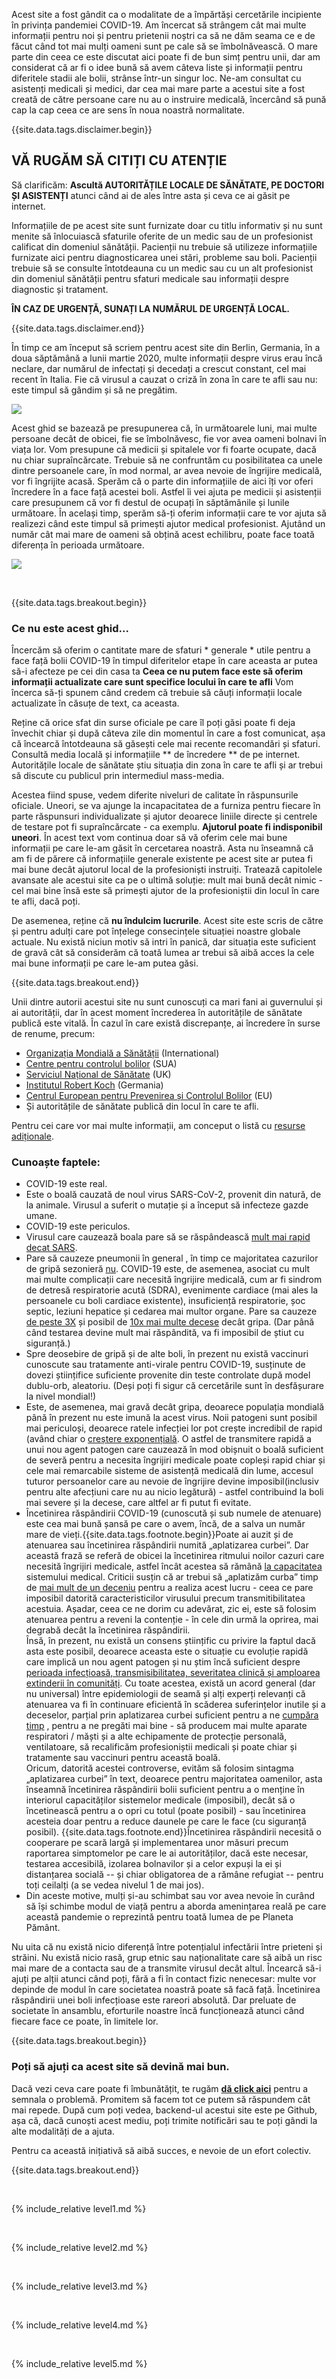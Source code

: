 Acest site a fost gândit ca o modalitate de a împărtăși cercetările incipiente în privința pandemiei COVID-19. Am încercat să strângem cât mai multe informații pentru noi și pentru prietenii noștri ca să ne dăm seama ce e de făcut când tot mai mulți oameni sunt pe cale să se îmbolnăvească. O mare parte din ceea ce este discutat aici poate fi de bun simț pentru unii, dar am considerat că ar fi o idee bună să avem câteva liste și informații pentru diferitele stadii ale bolii, strânse într-un singur loc. Ne-am consultat cu asistenți medicali și medici, dar cea mai mare parte a acestui site a fost creată de către persoane care nu au o instruire medicală, încercând să pună cap la cap ceea ce are sens în noua noastră normalitate.

{{site.data.tags.disclaimer.begin}}

## VĂ RUGĂM SĂ CITIȚI CU ATENȚIE

Să clarificăm: **Ascultă AUTORITĂȚILE LOCALE DE SĂNĂTATE, PE DOCTORI ȘI ASISTENȚI** atunci când ai de ales între asta și ceva ce ai găsit pe internet.

Informațiile de pe acest site sunt furnizate doar cu titlu informativ și nu sunt menite să înlocuiască sfaturile oferite de un medic sau de un profesionist calificat din domeniul sănătății. Pacienții nu trebuie să utilizeze informațiile furnizate aici pentru diagnosticarea unei stări, probleme sau boli. Pacienții trebuie să se consulte întotdeauna cu un medic sau cu un alt profesionist din domeniul sănătății pentru sfaturi medicale sau informații despre diagnostic și tratament.

**ÎN CAZ DE URGENȚĂ, SUNAȚI LA NUMĂRUL DE URGENȚĂ LOCAL.**

{{site.data.tags.disclaimer.end}}

În timp ce am început să scriem pentru acest site din Berlin, Germania, în a doua săptămână a lunii martie 2020, multe informații despre virus erau încă neclare, dar numărul de infectați și decedați a crescut constant, cel mai recent în Italia. Fie că virusul a cauzat o criză în zona în care te afli sau nu: este timpul să gândim și să ne pregătim.

![](/images/virus.png)

Acest ghid se bazează pe presupunerea că, în următoarele luni, mai multe persoane decât de obicei, fie se îmbolnăvesc, fie vor avea oameni bolnavi în viața lor. Vom presupune că medicii și spitalele vor fi foarte ocupate, dacă nu chiar supraîncărcate. Trebuie să ne confruntăm cu posibilitatea ca unele dintre persoanele care, în mod normal, ar avea nevoie de îngrijire medicală, vor fi îngrijite acasă. Sperăm că o parte din informațiile de aici îți vor oferi încredere în a face față acestei boli. Astfel îi vei ajuta pe medicii și asistenții care presupunem că vor fi destul de ocupați în săptămânile și lunile următoare. În același timp, sperăm să-ți oferim informații care te vor ajuta să realizezi când este timpul să primești ajutor medical profesionist. Ajutând un număr cât mai mare  de oameni să obțină acest echilibru, poate face toată diferența în perioada următoare.

[![](/images/treat-at-home.png)](https://www.statnews.com/2020/03/21/coronavirus-plea-from-italy-treat-patients-at-home/)

&nbsp;

{{site.data.tags.breakout.begin}}

### Ce nu este acest ghid...

Încercăm să oferim o cantitate mare de sfaturi * generale * utile pentru a face față bolii COVID-19 în timpul diferitelor etape în care aceasta ar putea să-i afecteze pe cei din casa ta **Ceea ce nu putem face este să oferim informații actualizate care sunt specifice locului în care te afli** Vom încerca să-ți spunem când credem că trebuie să căuți informații locale actualizate în căsuțe de text, ca aceasta.

Reține că orice sfat din surse oficiale pe care îl poți găsi poate fi deja învechit chiar și după câteva zile din momentul în care a fost comunicat, așa că încearcă întotdeauna să găsești cele mai recente recomandări și sfaturi. Consultă media locală și informațiile ** de încredere ** de pe internet. Autoritățile locale de sănătate știu situația din zona în care te afli și ar trebui să discute cu publicul prin intermediul mass-media.

Acestea fiind spuse, vedem diferite niveluri de calitate în răspunsurile oficiale. Uneori, se va ajunge la incapacitatea de a furniza pentru fiecare în parte răspunsuri individualizate și ajutor deoarece liniile directe și centrele de testare pot fi supraîncărcate - ca exemplu. **Ajutorul poate fi indisponibil uneori**. În acest text vom continua doar să vă oferim cele mai bune informații pe care le-am găsit în cercetarea noastră. Asta nu înseamnă că am fi de părere că informațiile generale existente pe acest site ar putea fi mai bune decât ajutorul local de la profesioniști instruiți. Tratează capitolele avansate ale acestui site ca pe o ultimă soluție: mult mai bună decât nimic - cel mai bine însă este să primești ajutor de la profesioniștii din locul în care te afli, dacă poți.

De asemenea, reține că **nu îndulcim lucrurile**. Acest site este scris de către și pentru adulți care pot înțelege consecințele situației noastre globale actuale. Nu există niciun motiv să intri în panică, dar situația este suficient de gravă cât să considerăm că toată lumea ar trebui să aibă acces la cele mai bune informații pe care le-am putea găsi.

{{site.data.tags.breakout.end}}

Unii dintre autorii acestui site nu sunt cunoscuți ca mari fani ai guvernului și ai autorității, dar în acest moment încrederea în autoritățile de sănătate publică este vitală. În cazul în care există discrepanțe, ai încredere în surse de renume, precum:
* [Organizația Mondială a Sănătății](https://www.who.int/emergencies/diseases/novel-coronavirus-2019) (International)
* [Centre pentru controlul bolilor](https://www.cdc.gov/coronavirus/2019-ncov/index.html) (SUA)
* [Serviciul Național de Sănătate](https://www.nhs.uk/conditions/coronavirus-covid-19/) (UK)
* [Institutul Robert Koch](https://www.rki.de/DE/Content/InfAZ/N/Neuartiges_Coronavirus/nCoV.html) (Germania)
* [Centrul European pentru Prevenirea și Controlul Bolilor](https://www.ecdc.europa.eu/en/novel-coronavirus-china) (EU)
* Și autoritățile de sănătate publică din locul în care te afli.

Pentru cei care vor mai multe informații, am conceput o listă cu [resurse adiționale](https://covid-at-home.info/resources). 

### Cunoaște faptele:

* COVID-19 este real.
* Este o boală cauzată de noul virus SARS-CoV-2, provenit din natură, de la animale. Virusul a suferit o mutație și a început să infecteze gazde umane.
* COVID-19 este periculos.
* Virusul care cauzează boala pare să se răspândească [mult mai rapid decat SARS](https://www.nature.com/articles/d41586-020-00660-x). 
* Pare să cauzeze pneumonii în general , în timp ce majoritatea cazurilor de gripă sezonieră [nu](https://www.lung.org/lung-health-diseases/lung-disease-lookup/pneumonia/what-is-the-connection). COVID-19 este, de asemenea, asociat cu mult mai multe complicații care necesită îngrijire medicală, cum ar fi sindrom de detresă respiratorie acută (SDRA), evenimente cardiace (mai ales la persoanele cu boli cardiace existente), insuficiență respiratorie, șoc septic, leziuni hepatice și cedarea mai multor organe. Pare sa cauzeze [de peste 3X](https://www.who.int/dg/speeches/detail/who-director-general-s-opening-remarks-at-the-media-briefing-on-covid-19---3-march-2020) și posibil de [10x mai multe decese](https://www.reuters.com/video/watch/idOVC4M5QSF) decât gripa. 
(Dar până când testarea devine mult mai răspândită, va fi imposibil de știut cu siguranță.)
* Spre deosebire de gripă și de alte boli, în prezent nu există vaccinuri cunoscute sau tratamente anti-virale pentru COVID-19, susținute de dovezi științifice suficiente provenite din teste controlate după model dublu-orb, aleatoriu. (Deși poți fi sigur că cercetările sunt în desfășurare la nivel mondial!)
* Este, de asemenea, mai gravă decât gripa, deoarece populația mondială până în prezent nu este imună la acest virus. Noii patogeni sunt posibil mai periculoși, deoarece ratele infecției lor pot crește incredibil de rapid (având chiar o [creștere exponențială](https://www.youtube.com/watch?v=O133ppiVnWY). O astfel de transmitere rapidă a unui nou agent patogen care cauzează în mod obișnuit o boală suficient de severă pentru a necesita îngrijiri medicale poate copleși rapid chiar și cele mai remarcabile sisteme de asistență medicală din lume, accesul tuturor persoanelor care au nevoie de îngrijire devine imposibil(inclusiv pentru alte afecțiuni care nu au nicio legătură) - astfel contribuind la boli mai severe și la decese, care altfel ar fi putut fi evitate.
* Încetinirea răspândirii COVID-19 (cunoscută și sub numele de atenuare) este cea mai bună șansă pe care o avem, încă, de a salva un număr mare de vieți.{{site.data.tags.footnote.begin}}Poate ai auzit și de atenuarea sau încetinirea răspândirii numită „aplatizarea curbei”. Dar această frază se referă de obicei la încetinirea ritmului noilor cazuri care necesită îngrijiri medicale, astfel încât acestea să rămână [la capacitatea](https://www.nytimes.com/article/flatten-curve-coronavirus.html) sistemului medical. Criticii susțin că ar trebui să „aplatizăm curba” timp de [mai mult de un deceniu](https://medium.com/@joschabach/flattening-the-curve-is-a-deadly-delusion-eea324fe9727) pentru a realiza acest lucru - ceea ce pare imposibil datorită caracteristicilor virusului precum transmitibilitatea acestuia. Așadar, ceea ce ne dorim cu adevărat, zic ei, este să folosim atenuarea pentru a reveni la contenție - în cele din urmă la oprirea, mai degrabă decât la încetinirea răspândirii. <br>Însă, în prezent, nu există un consens științific cu privire la faptul dacă asta este posibil, deoarece aceasta este o situație cu evoluție rapidă care implică un nou agent patogen și nu știm încă suficient despre [perioada infecțioasă, transmisibilitatea, severitatea clinică și amploarea extinderii în comunități](https://www.ncbi.nlm.nih.gov/pubmed/32145768). Cu toate acestea, există un acord general (dar nu universal) între epidemiologii de seamă și alți experți relevanți că atenuarea va fi în continuare eficientă în scăderea suferințelor inutile și a deceselor, parțial prin aplatizarea curbei suficient pentru a ne [cumpăra timp](https://medium.com/@tomaspueyo/coronavirus-act-today-or-people-will-die-f4d3d9cd99ca) , pentru a ne pregăti mai bine - să producem mai multe aparate respiratori / măști și a alte echipamente de protecție personală, ventilatoare, să recalificăm  profesioniștii medicali și poate chiar și tratamente sau vaccinuri pentru această boală. <br>Oricum, datorită acestei controverse, evităm să folosim sintagma „aplatizarea curbei” în text, deoarece pentru majoritatea oamenilor, asta înseamnă încetinirea răspândirii bolii suficient pentru a o menține în interiorul capacităților sistemelor medicale (imposibil), decât să o încetinească pentru a o opri cu totul (poate posibil) - sau încetinirea acesteia doar pentru a reduce daunele pe care le face (cu siguranță posibil).
{{site.data.tags.footnote.end}}Încetinirea răspândirii necesită o cooperare pe scară largă și implementarea unor măsuri precum raportarea simptomelor pe care le ai autorităților, dacă este necesar, testarea accesibilă, izolarea bolnavilor și a celor expuși la ei și distanțarea socială -- și chiar obligatorea de a rămâne refugiat -- pentru toți ceilalți (a se vedea nivelul 1 de mai jos).
* Din aceste motive, mulți și-au schimbat sau vor avea nevoie în curând să își schimbe modul de viață pentru a aborda amenințarea reală pe care această pandemie o reprezintă pentru toată lumea de pe Planeta Pământ.

Nu uita că nu există nicio diferență între potențialul infectării între prieteni și străini. Nu există nicio rasă, grup etnic sau naționalitate care să aibă un risc mai mare de a contacta sau de a transmite virusul decât altul. Încearcă să-i ajuți pe alții atunci când poți, fără a fi în contact fizic nenecesar: multe vor depinde de modul în care societatea noastră poate să facă față. Încetinirea răspândirii unei boli infecțioase este rareori absolută. Dar preluate de societate în ansamblu, eforturile noastre încă funcționează atunci când fiecare face ce poate, în limitele lor.  

{{site.data.tags.breakout.begin}}

### Poți să ajuți ca acest site să devină mai bun. 

Dacă vezi ceva care poate fi îmbunătățit, te rugăm [**dă click aici**](https://github.com/covid-at-home/covid-at-home.github.io/issues/new) pentru a semnala o problemă. Promitem să facem tot ce putem să răspundem cât mai repede.  După cum poți vedea, backend-ul acestui site este pe Github, așa că, dacă cunoști acest mediu, poți trimite notificări sau te poți gândi la alte modalități de a ajuta.

Pentru ca această inițiativă să aibă succes, e nevoie de un efort colectiv.

{{site.data.tags.breakout.end}}

&nbsp; 

{% include_relative level1.md %}

&nbsp; 

{% include_relative level2.md %}

&nbsp; 
 
{% include_relative level3.md %}
            
&nbsp; 
 
{% include_relative level4.md %}
        
&nbsp; 
 
{% include_relative level5.md %}
